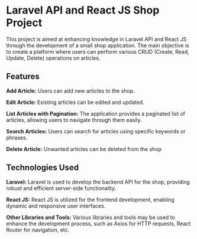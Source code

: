# Laravel API and React JS Shop Project
This project is aimed at enhancing knowledge in Laravel API and React JS through the development of a small shop application. The main objective is to create a platform where users can perform various CRUD (Create, Read, Update, Delete) operations on articles.

## Features
  **Add Article:** Users can add new articles to the shop.

  **Edit Article:** Existing articles can be edited and updated.

  **List Articles with Pagination:** The application provides a paginated list of articles, allowing users to navigate through them easily.

  **Search Articles:** Users can search for articles using specific keywords or phrases.

  **Delete Article:** Unwanted articles can be deleted from the shop

## Technologies Used
**Laravel:** Laravel is used to develop the backend API for the shop, providing robust and efficient server-side functionality.

**React JS:** React JS is utilized for the frontend development, enabling dynamic and responsive user interfaces.

**Other Libraries and Tools:** Various libraries and tools may be used to enhance the development process, such as Axios for HTTP requests, React Router for navigation, etc.
